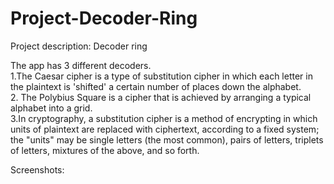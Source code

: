# Project-Decoder-Ring

Project description: Decoder ring

The app has 3 different decoders.
<br />
1.The Caesar cipher is a type of substitution cipher in which each letter in the
plaintext is 'shifted' a certain number of places down the alphabet.
<br /> 
2. The Polybius Square is a cipher that is achieved by arranging a typical alphabet
into a grid.
<br />
3.In cryptography, a substitution cipher is a method of encrypting in which units of
plaintext are replaced with ciphertext, according to a fixed system; the "units" may
be single letters (the most common), pairs of letters, triplets of letters, mixtures of the
above, and so forth.


Screenshots:




